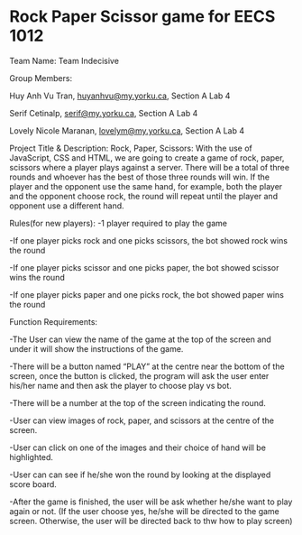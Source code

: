 # Rock Paper Scissor game for EECS 1012

Team Name: Team Indecisive

Group Members:

Huy Anh Vu Tran, huyanhvu@my.yorku.ca, Section A Lab 4

Serif Cetinalp, serif@my.yorku.ca, Section A Lab 4

Lovely Nicole Maranan, lovelym@my.yorku.ca, Section A Lab 4

Project Title & Description: Rock, Paper, Scissors:
With the use of JavaScript, CSS and HTML, we are going to create a game of rock, paper, scissors where a player plays against a server. There will be a total of three rounds and whoever has the best of those three rounds will win. If the player and the opponent use the same hand, for example, both the player and the opponent choose rock, the round will repeat until the player and opponent use a different hand.

Rules(for new players): -1 player required to play the game 

-If one player picks rock and one picks scissors, the bot showed rock wins the round 

-If one player picks scissor and one picks paper, the bot showed scissor wins the round 

-If one player picks paper and one picks rock, the bot showed paper wins the round

Function Requirements:

-The User can view the name of the game at the top of the screen and under it will show the instructions of the game.

-There will be a button named “PLAY” at the centre near the bottom of the screen, once the button is clicked, the program will ask the user enter his/her name and then ask the player to choose play vs bot.

-There will be a number at the top of the screen indicating the round.

-User can view images of rock, paper, and scissors at the centre of the screen.

-User can click on one of the images and their choice of hand will be highlighted.

-User can can see if he/she won the round by looking at the displayed score board.

-After the game is finished, the user will be ask whether he/she want to play again or not. (If the user choose yes, he/she will be directed to the game screen. Otherwise, the user will be directed back to thw how to play screen)


